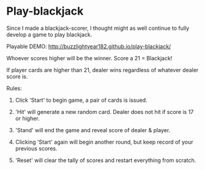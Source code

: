 Play-blackjack
==============

Since I made a blackjack-scorer, I thought might as well continue to fully develop a game to play blackjack.

Playable DEMO: http://buzzlightyear182.github.io/play-blackjack/

Whoever scores higher will be the winner. Score a 21 = Blackjack!

If player cards are higher than 21, dealer wins regardless of whatever dealer score is.


Rules:

1. Click 'Start' to begin game, a pair of cards is issued.

2. 'Hit' will generate a new random card. Dealer does not hit if score is 17 or higher.

3. 'Stand' will end the game and reveal score of dealer & player.

4. Clicking 'Start' again will begin another round, but keep record of your previous scores.

5. 'Reset' will clear the tally of scores and restart everything from scratch.
